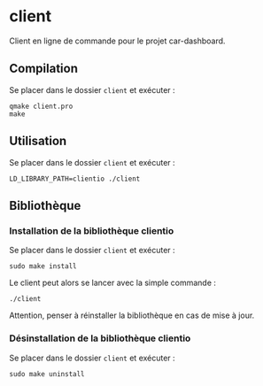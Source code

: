 # client

Client en ligne de commande pour le projet car-dashboard.

## Compilation

Se placer dans le dossier `client` et exécuter :

    qmake client.pro
    make

## Utilisation

Se placer dans le dossier `client` et exécuter :

    LD_LIBRARY_PATH=clientio ./client

## Bibliothèque

### Installation de la bibliothèque clientio

Se placer dans le dossier `client` et exécuter :

    sudo make install

Le client peut alors se lancer avec la simple commande :

    ./client

Attention, penser à réinstaller la bibliothèque en cas de mise à jour.

### Désinstallation de la bibliothèque clientio

Se placer dans le dossier `client` et exécuter :

    sudo make uninstall

